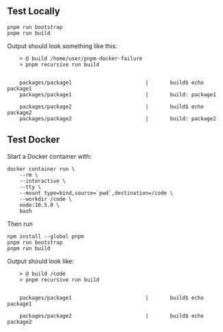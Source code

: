 ## Test Locally

```
pnpm run bootstrap
pnpm run build
```

Output should look something like this:

```
    > @ build /home/user/pnpm-docker-failure
    > pnpm recursive run build


    packages/package1                        |       build$ echo package1
    packages/package1                        |       build: package1

    packages/package2                        |       build$ echo package2
    packages/package2                        |       build: package2
```

## Test Docker

Start a Docker container with:

```
docker container run \
    --rm \
    --interactive \
    --tty \
    --mount type=bind,source=`pwd`,destination=/code \
    --workdir /code \
    node:10.5.0 \
    bash
```

Then run

```
npm install --global pnpm
pnpm run bootstrap
pnpm run build
```

Output should look like:

```
    > @ build /code
    > pnpm recursive run build


    packages/package1                        |       build$ echo package1

    packages/package2                        |       build$ echo package2
```

